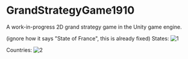 # GrandStrategyGame1910
 A work-in-progress 2D grand strategy game in the Unity game engine.

(ignore how it says "State of France", this is already fixed)
States:
![1](https://github.com/user-attachments/assets/1f75fc9a-d651-4911-8344-a6f0b91bd972)


Countries:
![2](https://github.com/user-attachments/assets/24f20a59-9da0-48d1-9b13-988b8556039f)
